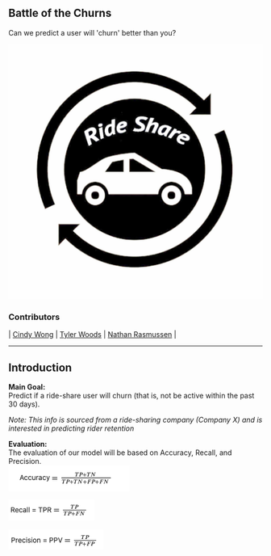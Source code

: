 ## Battle of the Churns

Can we predict a user will 'churn' better than you?


![Ride Share Header](images/ride_share_logo.jpg)


### Contributors
|  [Cindy Wong](https://github.com/cwong690)  |
 [Tyler Woods](https://github.com/tylerjwoods)  |
 [Nathan Rasmussen](https://github.com/rasbot)  |
   
---

## Introduction

**Main Goal:** <br>
Predict if a ride-share user will churn (that is, not be active within the past 30 days). <br>

*Note: This info is sourced from a ride-sharing company (Company X) and is interested in predicting rider retention*

**Evaluation:**<br>
The evaluation of our model will be based on Accuracy, Recall, and Precision.<br>
![Accuracy](images/accuracy.png)

![Recall](images/recall.png)

![Precision](images/precision.png)

